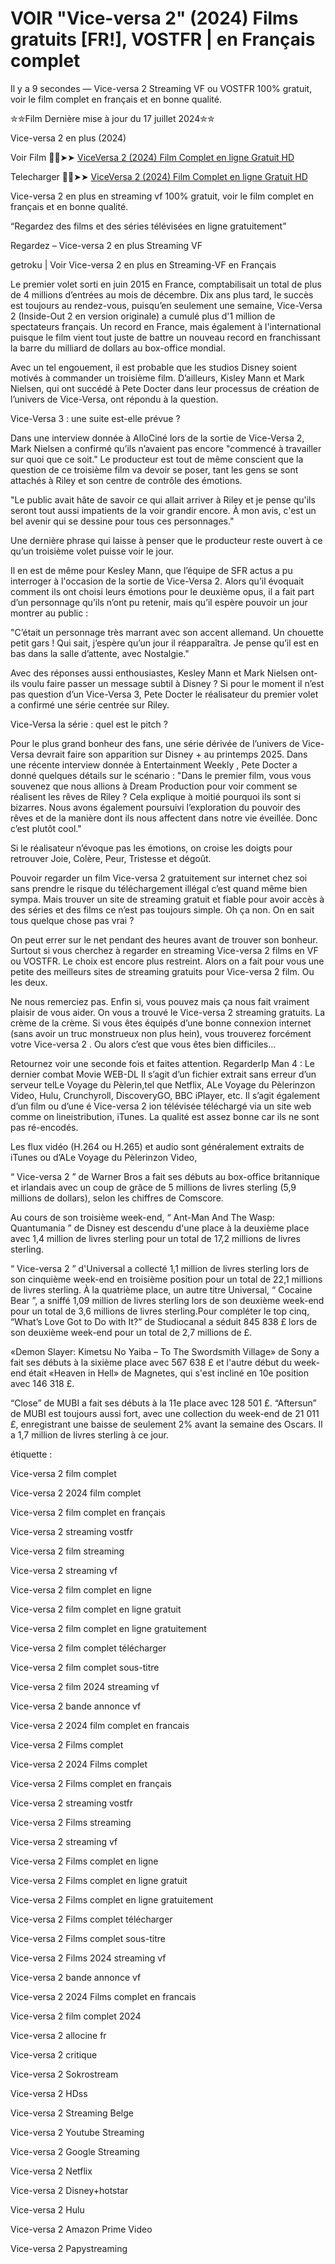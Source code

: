 # VOIR "Vice-versa 2" (2024) Films gratuits [FR!], VOSTFR | en Français complet

Il y a 9 secondes — Vice-versa 2 Streaming VF ou VOSTFR 100% gratuit, voir le film complet en français et en bonne qualité.

✮✮Film Dernière mise à jour du 17 juillet 2024✮✮

Vice-versa 2 en plus (2024)

Voir Film 🔴✅➤➤ [ViceVersa 2 (2024) Film Complet en ligne Gratuit HD](https://justflixnet.com/fr/movie/1022789/inside-out-2)

Telecharger 🔴✅➤➤ [ViceVersa 2 (2024) Film Complet en ligne Gratuit HD](https://justflixnet.com/fr/movie/1022789/inside-out-2)

Vice-versa 2 en plus en streaming vf 100% gratuit, voir le film complet en français et en bonne qualité.

“Regardez des films et des séries télévisées en ligne gratuitement”

Regardez – Vice-versa 2 en plus Streaming VF

getroku | Voir Vice-versa 2 en plus en Streaming-VF en Français

Le premier volet sorti en juin 2015 en France, comptabilisait un total de plus de 4 millions d’entrées au mois de décembre. Dix ans plus tard, le succès est toujours au rendez-vous, puisqu’en seulement une semaine, Vice-Versa 2 (Inside-Out 2 en version originale) a cumulé plus d'1 million de spectateurs français. Un record en France, mais également à l'international puisque le film vient tout juste de battre un nouveau record en franchissant la barre du milliard de dollars au box-office mondial.

Avec un tel engouement, il est probable que les studios Disney soient motivés à commander un troisième film. D’ailleurs, Kisley Mann et Mark Nielsen, qui ont succédé à Pete Docter dans leur processus de création de l’univers de Vice-Versa, ont répondu à la question.

Vice-Versa 3 : une suite est-elle prévue ?

Dans une interview donnée à AlloCiné lors de la sortie de Vice-Versa 2, Mark Nielsen a confirmé qu’ils n’avaient pas encore "commencé à travailler sur quoi que ce soit." Le producteur est tout de même conscient que la question de ce troisième film va devoir se poser, tant les gens se sont attachés à Riley et son centre de contrôle des émotions.

"Le public avait hâte de savoir ce qui allait arriver à Riley et je pense qu'ils seront tout aussi impatients de la voir grandir encore. À mon avis, c'est un bel avenir qui se dessine pour tous ces personnages."

Une dernière phrase qui laisse à penser que le producteur reste ouvert à ce qu’un troisième volet puisse voir le jour.

Il en est de même pour Kesley Mann, que l’équipe de SFR actus a pu interroger à l'occasion de la sortie de Vice-Versa 2. Alors qu’il évoquait comment ils ont choisi leurs émotions pour le deuxième opus, il a fait part d’un personnage qu’ils n’ont pu retenir, mais qu’il espère pouvoir un jour montrer au public :

"C’était un personnage très marrant avec son accent allemand. Un chouette petit gars ! Qui sait, j’espère qu’un jour il réapparaîtra. Je pense qu’il est en bas dans la salle d’attente, avec Nostalgie."

Avec des réponses aussi enthousiastes, Kesley Mann et Mark Nielsen ont-ils voulu faire passer un message subtil à Disney ? Si pour le moment il n’est pas question d’un Vice-Versa 3, Pete Docter le réalisateur du premier volet a confirmé une série centrée sur Riley.

Vice-Versa la série : quel est le pitch ?

Pour le plus grand bonheur des fans, une série dérivée de l’univers de Vice-Versa devrait faire son apparition sur Disney + au printemps 2025. Dans une récente interview donnée à Entertainment Weekly , Pete Docter a donné quelques détails sur le scénario : "Dans le premier film, vous vous souvenez que nous allions à Dream Production pour voir comment se réalisent les rêves de Riley ? Cela explique à moitié pourquoi ils sont si bizarres. Nous avons également poursuivi l’exploration du pouvoir des rêves et de la manière dont ils nous affectent dans notre vie éveillée. Donc c’est plutôt cool."

Si le réalisateur n’évoque pas les émotions, on croise les doigts pour retrouver Joie, Colère, Peur, Tristesse et dégoût.

Pouvoir regarder un film Vice-versa 2 gratuitement sur internet chez soi sans prendre le risque du téléchargement illégal c’est quand même bien sympa. Mais trouver un site de streaming gratuit et fiable pour avoir accès à des séries et des films ce n’est pas toujours simple. Oh ça non. On en sait tous quelque chose pas vrai ?

On peut errer sur le net pendant des heures avant de trouver son bonheur. Surtout si vous cherchez à regarder en streaming Vice-versa 2 films en VF ou VOSTFR. Le choix est encore plus restreint. Alors on a fait pour vous une petite des meilleurs sites de streaming gratuits pour Vice-versa 2 film. Ou les deux.

Ne nous remerciez pas. Enfin si, vous pouvez mais ça nous fait vraiment plaisir de vous aider. On vous a trouvé le Vice-versa 2 streaming gratuits. La crème de la crème. Si vous êtes équipés d’une bonne connexion internet (sans avoir un truc monstrueux non plus hein), vous trouverez forcément votre Vice-versa 2 . Ou alors c’est que vous êtes bien difficiles…

Retournez voir une seconde fois et faites attention. RegarderIp Man 4 : Le dernier combat Movie WEB-DL Il s’agit d’un fichier extrait sans erreur d’un serveur telLe Voyage du Pèlerin,tel que Netflix, ALe Voyage du Pèlerinzon Video, Hulu, Crunchyroll, DiscoveryGO, BBC iPlayer, etc. Il s’agit également d’un film ou d’une é Vice-versa 2 ion télévisée téléchargé via un site web comme on lineistribution, iTunes. La qualité est assez bonne car ils ne sont pas ré-encodés.

Les flux vidéo (H.264 ou H.265) et audio sont généralement extraits de iTunes ou d’ALe Voyage du Pèlerinzon Video,

“ Vice-versa 2 ” de Warner Bros a fait ses débuts au box-office britannique et irlandais avec un coup de grâce de 5 millions de livres sterling (5,9 millions de dollars), selon les chiffres de Comscore.

Au cours de son troisième week-end, “ Ant-Man And The Wasp: Quantumania ” de Disney est descendu d'une place à la deuxième place avec 1,4 million de livres sterling pour un total de 17,2 millions de livres sterling.

“ Vice-versa 2 ” d'Universal a collecté 1,1 million de livres sterling lors de son cinquième week-end en troisième position pour un total de 22,1 millions de livres sterling. À la quatrième place, un autre titre Universal, “ Cocaine Bear ”, a sniffé 1,09 million de livres sterling lors de son deuxième week-end pour un total de 3,6 millions de livres sterling.Pour compléter le top cinq, “What’s Love Got to Do with It?” de Studiocanal a séduit 845 838 £ lors de son deuxième week-end pour un total de 2,7 millions de £.

«Demon Slayer: Kimetsu No Yaiba – To The Swordsmith Village» de Sony a fait ses débuts à la sixième place avec 567 638 £ et l'autre début du week-end était «Heaven in Hell» de Magnetes, qui s'est incliné en 10e position avec 146 318 £.

“Close” de MUBI a fait ses débuts à la 11e place avec 128 501 £. “Aftersun” de MUBI est toujours aussi fort, avec une collection du week-end de 21 011 £, enregistrant une baisse de seulement 2% avant la semaine des Oscars. Il a 1,7 million de livres sterling à ce jour.

étiquette :

Vice-versa 2 film complet

Vice-versa 2 2024 film complet

Vice-versa 2 film complet en français

Vice-versa 2 streaming vostfr

Vice-versa 2 film streaming

Vice-versa 2 streaming vf

Vice-versa 2 film complet en ligne

Vice-versa 2 film complet en ligne gratuit

Vice-versa 2 film complet en ligne gratuitement

Vice-versa 2 film complet télécharger

Vice-versa 2 film complet sous-titre

Vice-versa 2 film 2024 streaming vf

Vice-versa 2 bande annonce vf

Vice-versa 2 2024 film complet en francais

Vice-versa 2 Films complet

Vice-versa 2 2024 Films complet

Vice-versa 2 Films complet en français

Vice-versa 2 streaming vostfr

Vice-versa 2 Films streaming

Vice-versa 2 streaming vf

Vice-versa 2 Films complet en ligne

Vice-versa 2 Films complet en ligne gratuit

Vice-versa 2 Films complet en ligne gratuitement

Vice-versa 2 Films complet télécharger

Vice-versa 2 Films complet sous-titre

Vice-versa 2 Films 2024 streaming vf

Vice-versa 2 bande annonce vf

Vice-versa 2 2024 Films complet en francais

Vice-versa 2 film complet 2024

Vice-versa 2 allocine fr

Vice-versa 2 critique

Vice-versa 2 Sokrostream

Vice-versa 2 HDss

Vice-versa 2 Streaming Belge

Vice-versa 2 Youtube Streaming

Vice-versa 2 Google Streaming

Vice-versa 2 Netflix

Vice-versa 2 Disney+hotstar

Vice-versa 2 Hulu

Vice-versa 2 Amazon Prime Video

Vice-versa 2 Papystreaming
